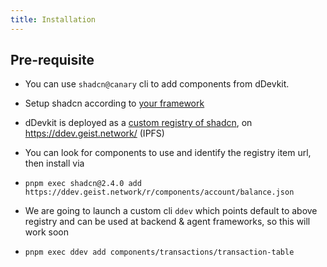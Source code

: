 ```yaml
---
title: Installation
---
```



## Pre-requisite
- You can use `shadcn@canary` cli  to add components from dDevkit. 

- Setup shadcn according to [your framework](https://ui.shadcn.com/docs/installation)



- dDevkit is deployed as a [custom registry of shadcn](https://ui.shadcn.com/docs/registry), on https://ddev.geist.network/ (IPFS) 

- You can look for components to use and identify the registry item url, then install via

- `pnpm exec shadcn@2.4.0 add https://ddev.geist.network/r/components/account/balance.json`

- We are going to launch a custom cli `ddev` which points default to above registry and can be used at backend & agent frameworks, so this will work soon

- `pnpm exec ddev add components/transactions/transaction-table`
